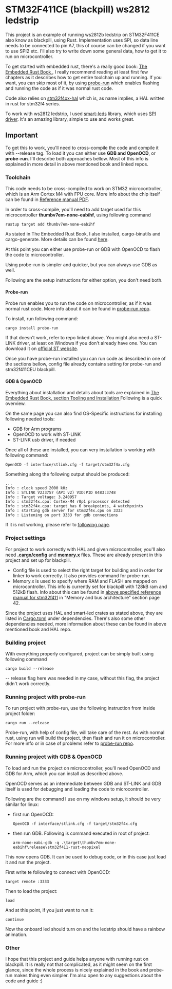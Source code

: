 # STM32F411CE (blackpill) ws2812 ledstrip

This project is an example of running ws2812b ledstrip on STM32F411CE also know as blackpill, using Rust. Implementation uses SPI, so data line needs to be connected to pin A7, this of course can be changed if you want to use SPI2 etc.
I'll also try to write down some general data, how to get it to run on microcontroller.

To get started with embedded rust, there's a really good book: [The Embedded Rust Book ](https://docs.rust-embedded.org/book/intro/index.html), I really recommend reading at least first few chapters as it describes how to get entire toolchain up and running. If you want, you can skip most of it, by using [probe-run](https://github.com/knurling-rs/probe-run) which enables flashing and running the code as if it was normal rust code.

Code also relies on [stm32f4xx-hal](https://github.com/stm32-rs/stm32f4xx-hal) which is, as name implies, a HAL written in rust for stm32f4 series.

To work with ws2812 ledstrip, I used [smart-leds](https://github.com/smart-leds-rs/smart-leds) library, which uses [SPI driver](https://github.com/smart-leds-rs/ws2812-spi-rs). It's an amazing library, simple to use and works great.

## Important

To get this to work, you'll need to cross-compile the code and compile it with --release tag. To load it you can either use <b>GDB and OpenOCD</b>, or <b>probe-run</b>. I'll describe both approaches bellow. Most of this info is explained in more detail in above mentioned book and linked repos.

### Toolchain

This code needs to be cross-compiled to work on STM32 microcontroller, which is an Arm Cortex M4 with FPU core. More info about the chip itself can be found in [Reference manual PDF](https://www.st.com/resource/en/reference_manual/dm00119316-stm32f411xc-e-advanced-arm-based-32-bit-mcus-stmicroelectronics.pdf).


In order to cross-compile, you'll need to add target used for this microcontroller <b>thumbv7em-none-eabihf</b>, using following command
```
rustup target add thumbv7em-none-eabihf
```

As stated in The Embedded Rust Book, I also installed, cargo-binutils and cargo-generate.
More details can be found [here](https://docs.rust-embedded.org/book/intro/install.html).

At this point you can either use probe-run or GDB with OpenOCD to flash the code to microcontroller. 

Using probe-run is simpler and quicker, but you can always use GDB as well.

Following are the setup instructions for either option, you don't need both.

#### Probe-run

Probe run enables you to run the code on microcontroller, as if it was normal rust code. More info about it can be found in [probe-run repo](https://github.com/knurling-rs/probe-run).

To install, run following command:
```
cargo install probe-run
```

If that doesn't work, refer to repo linked above. You might also need a ST-LINK driver, at least on Windows if you don't already have one. You can download it on [official ST website](https://www.st.com/en/development-tools/stsw-link009.html).

Once you have probe-run installed you can run code as described in one of the sections bellow, config file already contains setting for probe-run and stm32f411CEU blackpill.

#### GDB & OpenOCD

Everything about installation and details about tools are explained in [The Embedded Rust Book, section Tooling and Installation
](https://docs.rust-embedded.org/book/intro/tooling.html)Following is a quick overview.

On the same page you can also find OS-Specific instructions for installing following needed tools:
- GDB for Arm programs
- OpenOCD to work with ST-LINK
- ST-LINK usb driver, if needed

Once all of these are installed, you can very installation is working with following command:
```
OpenOCD -f interface/stlink.cfg -f target/stm32f4x.cfg
```
Something along the following output should be produced:
```
...
Info : clock speed 2000 kHz
Info : STLINK V2J37S7 (API v2) VID:PID 0483:3748
Info : Target voltage: 3.240957
Info : stm32f4x.cpu: Cortex-M4 r0p1 processor detected
Info : stm32f4x.cpu: target has 6 breakpoints, 4 watchpoints
Info : starting gdb server for stm32f4x.cpu on 3333
Info : Listening on port 3333 for gdb connections
```
If it is not working, please refer to [following page](https://docs.rust-embedded.org/book/intro/install/verify.html).

### Project settings

For project to work correctly with HAL and given microcontroller, you'll also need <b>[.cargo/config](https://github.com/blaz-r/STM32F411-rust-neopixel/tree/main/.cargo/config)</b> and <b>[memory.x](https://github.com/blaz-r/STM32F411-rust-neopixel/tree/main/memory.x)</b> files. These are already present in this project and set up for blackpill.
- Config file is used to select the right target for building and in order for linker to work correctly. It also provides command for probe-run.
- Memory.x is used to specify where RAM and FLASH are mapped on microcontroller. This info is currently set for blackpill with 128kB ram and 512kB flash. Info about this can be found in [above specified reference manual for stm32f411](https://www.st.com/resource/en/reference_manual/dm00119316-stm32f411xc-e-advanced-arm-based-32-bit-mcus-stmicroelectronics.pdf)  in "Memory and bus architecture" section page 42.

Since the project uses HAL and smart-led crates as stated above, they are listed in [Cargo.toml](https://github.com/blaz-r/STM32F411-rust-neopixel/tree/main/Cargo.toml) under dependencies. There's also some other dependencies needed, more information about these can be found in above mentioned book and HAL repo.

### Building project

With everything properly configured, project can be simply built using following command
```
cargo build --release
```
-- release flag here was needed in my case, without this flag, the project didn't work correctly.


### Running project with probe-run

To run project with probe-run, use the following instruction from inside project folder:
```
cargo run --release
```
Probe-run, with help of config file, will take care of the rest. As with normal rust, using run will build the project, then flash and run it on microcontroller. For more info or in case of problems refer to [probe-run repo](https://github.com/knurling-rs/probe-run).


### Running project with GDB & OpenOCD

To load and run the project on microcontroller, you'll need OpenOCD and GDB for Arm, which you can install as described above.

OpenOCD serves as an intermediate between GDB and ST-LINK and GDB itself is used for debugging and loading the code to microcontroller.

Following are the command I use on my windows setup, it should be very similar for linux:
- first run OpenOCD: 
    ```
    OpenOCD -f interface/stlink.cfg -f target/stm32f4x.cfg
    ```
- then run GDB. Following is command executed in root of project:
    ```
    arm-none-eabi-gdb -q .\target\thumbv7em-none-eabihf\release\stm32f411-rust-neopixel
    ```

This now opens GDB. It can be used to debug code, or in this case just load it and run the project.

First write te following to connect with OpenOCD:
```
target remote :3333
```

Then to load the project:
```
load
```

And at this point, if you just want to run it:
```
continue
```

Now the onboard led should turn on and the ledstrip should have a rainbow animation.


### Other

I hope that this project and guide helps anyone with running rust on blackpill. It is really not that complicated, as it might seem on the first glance, since the whole process is nicely explained in the book and probe-run makes thing even simpler. I'm also open to any suggestions about the code and guide :)
